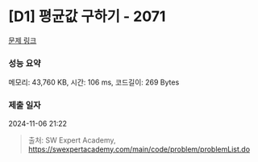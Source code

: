 # [D1] 평균값 구하기 - 2071 

[문제 링크](https://swexpertacademy.com/main/code/problem/problemDetail.do?contestProbId=AV5QRnJqA5cDFAUq) 

### 성능 요약

메모리: 43,760 KB, 시간: 106 ms, 코드길이: 269 Bytes

### 제출 일자

2024-11-06 21:22



> 출처: SW Expert Academy, https://swexpertacademy.com/main/code/problem/problemList.do